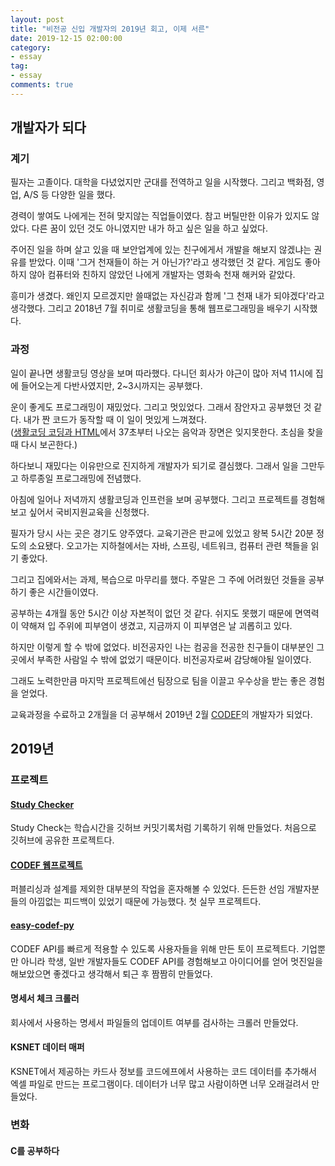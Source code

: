 ```yaml
---
layout: post
title: "비전공 신입 개발자의 2019년 회고, 이제 서른"
date: 2019-12-15 02:00:00
category: 
- essay
tag: 
- essay
comments: true
---
```






## 개발자가 되다
### 계기
필자는 고졸이다. 대학을 다녔었지만 군대를 전역하고 일을 시작했다. 그리고 백화점, 영업, A/S 등 다양한 일을 했다.

경력이 쌓여도 나에게는 전혀 맞지않는 직업들이였다. 참고 버틸만한 이유가 있지도 않았다. 다른 꿈이 있던 것도 아니였지만 내가 하고 싶은 일을 하고 싶었다.

주어진 일을 하며 살고 있을 때 보안업계에 있는 친구에게서 개발을 해보지 않겠냐는 권유를 받았다. 이때 '그거 천재들이 하는 거 아닌가?'라고 생각했던 것 같다. 게임도 좋아하지 않아 컴퓨터와 친하지 않았던 나에게 개발자는 영화속 천재 해커와 같았다.

흥미가 생겼다. 왜인지 모르겠지만 쓸때없는 자신감과 함께 '그 천재 내가 되야겠다'라고 생각했다. 그리고 2018년 7월 취미로 생활코딩을 통해 웹프로그래밍을 배우기 시작했다.

### 과정
일이 끝나면 생활코딩 영상을 보며 따라했다. 다니던 회사가 야근이 많아 저녁 11시에 집에 들어오는게 다반사였지만, 2~3시까지는 공부했다.

운이 좋게도 프로그래밍이 재밌었다. 그리고 멋있었다. 그래서 잠안자고 공부했던 것 같다. 내가 짠 코드가 동작할 때 이 일이 멋있게 느껴졌다.  
([생활코딩 코딩과 HTML](https://opentutorials.org/course/3084/18445)에서 37초부터 나오는 음악과 장면은 잊지못한다. 초심을 찾을 때 다시 보곤한다.)

하다보니 재밌다는 이유만으로 진지하게 개발자가 되기로 결심했다. 그래서 일을 그만두고 하루종일 프로그래밍에 전념했다.

아침에 일어나 저녁까지 생활코딩과 인프런을 보며 공부했다. 그리고 프로젝트를 경험해보고 싶어서 국비지원교육을 신청했다.

필자가 당시 사는 곳은 경기도 양주였다. 교육기관은 판교에 있었고 왕복 5시간 20분 정도의 소요됐다. 오고가는 지하철에서는 자바, 스프링, 네트워크, 컴퓨터 관련 책들을 읽기 좋았다.

그리고 집에와서는 과제, 복습으로 마무리를 했다. 주말은 그 주에 어려웠던 것들을 공부하기 좋은 시간들이였다. 

공부하는 4개월 동안 5시간 이상 자본적이 없던 것 같다. 쉬지도 못했기 때문에 면역력이 약해져 입 주위에 피부염이 생겼고, 지금까지 이 피부염은 날 괴롭히고 있다.

하지만 이렇게 할 수 밖에 없었다. 비전공자인 나는 컴공을 전공한 친구들이 대부분인 그곳에서 부족한 사람일 수 밖에 없었기 때문이다. 비전공자로써 감당해야될 일이였다.

그래도 노력한만큼 마지막 프로젝트에선 팀장으로 팀을 이끌고 우수상을 받는 좋은 경험을 얻었다.

교육과정을 수료하고 2개월을 더 공부해서 2019년 2월 [CODEF](https://codef.io)의 개발자가 되었다.


## 2019년 
### 프로젝트
#### [Study Checker](https://github.com/dc7303/studyChecker)
Study Check는 학습시간을 깃허브 커밋기록처럼 기록하기 위해 만들었다. 처음으로 깃허브에 공유한 프로젝트다.

#### [CODEF 웹프로젝트](https://codef.io)
퍼블리싱과 설계를 제외한 대부분의 작업을 혼자해볼 수 있었다. 든든한 선임 개발자분들의 아낌없는 피드백이 있었기 때문에 가능했다. 첫 실무 프로젝트다.

#### [easy-codef-py](https://github.com/dc7303/easy-codef-py)
CODEF API를 빠르게 적용할 수 있도록 사용자들을 위해 만든 토이 프로젝트다. 기업뿐만 아니라 학생, 일반 개발자들도 CODEF API를 경험해보고 아이디어를 얻어 멋진일을 해보았으면 좋겠다고 생각해서 퇴근 후 짬짬히 만들었다.

#### 명세서 체크 크롤러
회사에서 사용하는 명세서 파일들의 업데이트 여부를 검사하는 크롤러 만들었다.

#### KSNET 데이터 매퍼
KSNET에서 제공하는 카드사 정보를 코드에프에서 사용하는 코드 데이터를 추가해서 엑셀 파일로 만드는 프로그램이다. 데이터가 너무 많고 사람이하면 너무 오래걸려서 만들었다.


### 변화
#### C를 공부하다
